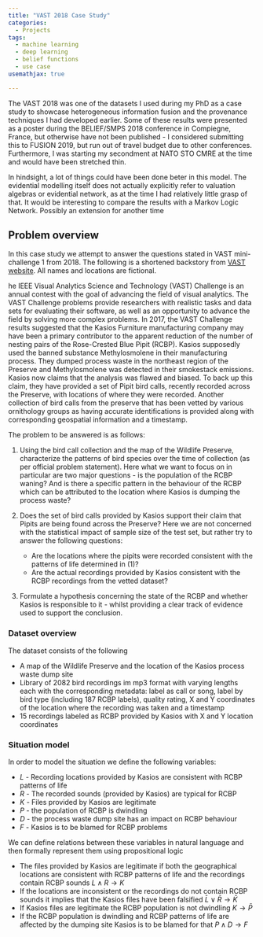 ```yaml
---
title: "VAST 2018 Case Study"
categories:
  - Projects
tags:
  - machine learning
  - deep learning
  - belief functions
  - use case
usemathjax: true

---
```


The VAST 2018 was one of the datasets I used during my PhD as a case study to showcase heterogeneous information fusion and the provenance techniques I had developed earlier. Some of these results were presented as a poster during the BELIEF/SMPS 2018 conference in Compiegne, France, but otherwise have not been published - I considered submitting this to FUSION 2019, but run out of travel budget due to other conferences. Furthermore, I was starting my secondment at NATO STO CMRE at the time and would have been stretched thin. 

In hindsight, a lot of things could have been done beter in this model. The evidential modelling itself does not actually explicitly refer to valuation algebras or evidential network, as at the time I had relatively little grasp of that. It would be interesting to compare the results with a Markov Logic Network. Possibly an extension for another time

## Problem overview
In this case study we attempt to answer the questions stated in VAST mini-challenge 1 from 2018. The following is a shortened backstory from [VAST website](http://vacommunity.org/VAST+Challenge+2018). All names and locations are fictional.

he IEEE Visual Analytics Science and Technology (VAST) Challenge is an annual contest with the goal of advancing the field of visual analytics. The VAST Challenge problems provide researchers with realistic tasks and data sets for evaluating their software, as well as an opportunity to advance the field by solving more complex problems. In 2017, the VAST Challenge results suggested that the Kasios Furniture manufacturing company may have been a primary contributor to the apparent reduction of the number of nesting pairs of the Rose-Crested Blue Pipit (RCBP). Kasios supposedly used the banned substance Methylosmolene in their manufacturing process. They dumped process waste in the northeast region of the Preserve and Methylosmolene was detected in their smokestack emissions. Kasios now claims that the analysis was flawed and biased. To back up this claim, they have provided a set of Pipit bird calls, recently recorded across the Preserve, with locations of where they were recorded. Another collection of bird calls from the preserve that has been vetted by various ornithology groups as having accurate identifications is provided along with corresponding geospatial information and a timestamp.

The problem to be answered is as follows:

1. Using the bird call collection and the map of the Wildlife Preserve, characterize the patterns of bird species over the time of collection (as per official problem statement). Here what we want to focus on in particular are two major questions - is the population of the RCBP waning? And is there a specific pattern in the behaviour of the RCBP which can be attributed to the location where Kasios is dumping the process waste?

2. Does the set of bird calls provided by Kasios support their claim that Pipits are being found across the Preserve? Here we are not concerned with the statistical impact of sample size of the test set, but rather try to answer the following questions: 
    * Are the locations where the pipits were recorded consistent with the patterns of life determined in (1)? 
    * Are the actual recordings provided by Kasios consistent with the RCBP recordings from the vetted dataset?

3. Formulate a hypothesis concerning the state of the RCBP and whether Kasios is responsible to it - whilst providing a clear track of evidence used to support the conclusion.


### Dataset overview
The dataset consists of the following

* A map of the Wildlife Preserve and the location of the Kasios process waste dump site
* Library of 2082 bird recordings im mp3 format with varying lengths each with the corresponding metadata: label as call or song, label by bird type (including 187 RCBP labels), quality rating, X and Y coordinates of the location where the recording was taken and a timestamp
* 15 recordings labeled as RCBP provided by Kasios with X and Y location coordinates 

### Situation model


In order to model the situation we define the following variables:
* $L$ - Recording locations provided by Kasios are consistent with RCBP patterns of life
* $R$ - The recorded sounds (provided by Kasios) are typical for RCBP
* $K$ - Files provided by Kasios are legitimate
* $P$ - the population of RCBP is dwindling
* $D$ - the process waste dump site has an impact on RCBP behaviour 
* $F$ - Kasios is to be blamed for RCBP problems


We can define relations between these variables in natural language and then formally represent them using propositional logic

* The files provided by Kasios are legitimate if both the geographical locations are consistent with RCBP patterns of life and the recordings contain RCBP sounds $L \wedge R \rightarrow K$
* If the locations are inconsistent or the recordings do not contain RCBP sounds it implies that the Kasios files have been falsified $\bar{L} \vee \bar{R} \rightarrow \bar{K}$
* If Kasios files are legitimate the RCBP population is not dwindling $K \rightarrow \bar{P}$
* If the RCBP population is dwindling and RCBP patterns of life are affected by the dumping site Kasios is to be blamed for that $P \wedge D \rightarrow F$



